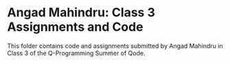 # Angad Mahindru: Class 3 Assignments and Code
This folder contains code and assignments submitted by Angad Mahindru in Class 3 of the Q-Programming Summer of Qode.